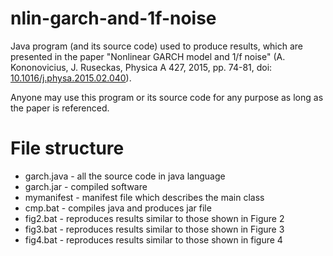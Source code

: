 # nlin-garch-and-1f-noise

Java program (and its source code) used to produce results, which are presented in the paper "Nonlinear GARCH model and 1/f noise" (A. Kononovicius, J. Ruseckas, Physica A 427, 2015, pp. 74-81, doi: [10.1016/j.physa.2015.02.040](http://dx.doi.org/10.1016/j.physa.2015.02.040)).

Anyone may use this program or its source code for any purpose as long as the paper is referenced.

# File structure
* garch.java - all the source code in java language
* garch.jar - compiled software
* mymanifest - manifest file which describes the main class
* cmp.bat - compiles java and produces jar file
* fig2.bat - reproduces results similar to those shown in Figure 2
* fig3.bat - reproduces results similar to those shown in Figure 3
* fig4.bat - reproduces results similar to those shown in figure 4
